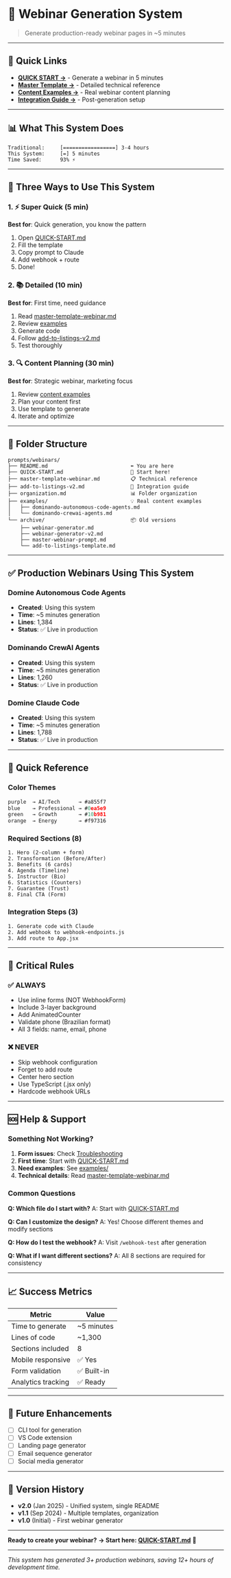 # 🎯 Webinar Generation System

> Generate production-ready webinar pages in ~5 minutes

---

## 🚀 Quick Links

- **[QUICK START →](./QUICK-START.md)** - Generate a webinar in 5 minutes
- **[Master Template →](./master-template-webinar.md)** - Detailed technical reference
- **[Content Examples →](./examples/)** - Real webinar content planning
- **[Integration Guide →](./add-to-listings-v2.md)** - Post-generation setup

---

## 📊 What This System Does

```
Traditional:     [=================] 3-4 hours
This System:     [=] 5 minutes
Time Saved:      93% ⚡
```

---

## 🎯 Three Ways to Use This System

### 1. ⚡ Super Quick (5 min)
**Best for**: Quick generation, you know the pattern

1. Open [QUICK-START.md](./QUICK-START.md)
2. Fill the template
3. Copy prompt to Claude
4. Add webhook + route
5. Done!

### 2. 📚 Detailed (10 min)
**Best for**: First time, need guidance

1. Read [master-template-webinar.md](./master-template-webinar.md)
2. Review [examples](./examples/)
3. Generate code
4. Follow [add-to-listings-v2.md](./add-to-listings-v2.md)
5. Test thoroughly

### 3. 🔍 Content Planning (30 min)
**Best for**: Strategic webinar, marketing focus

1. Review [content examples](./examples/)
2. Plan your content first
3. Use template to generate
4. Iterate and optimize

---

## 📁 Folder Structure

```
prompts/webinars/
├── README.md                           ⬅️ You are here
├── QUICK-START.md                      🚀 Start here!
├── master-template-webinar.md          📋 Technical reference
├── add-to-listings-v2.md               🔧 Integration guide
├── organization.md                     📊 Folder organization
├── examples/                           💡 Real content examples
│   ├── dominando-autonomous-code-agents.md
│   └── dominando-crewai-agents.md
└── archive/                            📦 Old versions
    ├── webinar-generator.md
    ├── webinar-generator-v2.md
    ├── master-webinar-prompt.md
    └── add-to-listings-template.md
```

---

## ✅ Production Webinars Using This System

### Domine Autonomous Code Agents
- **Created**: Using this system
- **Time**: ~5 minutes generation
- **Lines**: 1,384
- **Status**: ✅ Live in production

### Dominando CrewAI Agents
- **Created**: Using this system
- **Time**: ~5 minutes generation
- **Lines**: 1,260
- **Status**: ✅ Live in production

### Domine Claude Code
- **Created**: Using this system
- **Time**: ~5 minutes generation
- **Lines**: 1,788
- **Status**: ✅ Live in production

---

## 🎨 Quick Reference

### Color Themes
```javascript
purple  → AI/Tech      → #a855f7
blue    → Professional → #0ea5e9
green   → Growth       → #10b981
orange  → Energy       → #f97316
```

### Required Sections (8)
```
1. Hero (2-column + form)
2. Transformation (Before/After)
3. Benefits (6 cards)
4. Agenda (Timeline)
5. Instructor (Bio)
6. Statistics (Counters)
7. Guarantee (Trust)
8. Final CTA (Form)
```

### Integration Steps (3)
```
1. Generate code with Claude
2. Add webhook to webhook-endpoints.js
3. Add route to App.jsx
```

---

## 🚨 Critical Rules

### ✅ ALWAYS
- Use inline forms (NOT WebhookForm)
- Include 3-layer background
- Add AnimatedCounter
- Validate phone (Brazilian format)
- All 3 fields: name, email, phone

### ❌ NEVER
- Skip webhook configuration
- Forget to add route
- Center hero section
- Use TypeScript (.jsx only)
- Hardcode webhook URLs

---

## 🆘 Help & Support

### Something Not Working?

1. **Form issues**: Check [Troubleshooting](./add-to-listings-v2.md#troubleshooting)
2. **First time**: Start with [QUICK-START.md](./QUICK-START.md)
3. **Need examples**: See [examples/](./examples/)
4. **Technical details**: Read [master-template-webinar.md](./master-template-webinar.md)

### Common Questions

**Q: Which file do I start with?**
A: Start with [QUICK-START.md](./QUICK-START.md)

**Q: Can I customize the design?**
A: Yes! Choose different themes and modify sections

**Q: How do I test the webhook?**
A: Visit `/webhook-test` after generation

**Q: What if I want different sections?**
A: All 8 sections are required for consistency

---

## 📈 Success Metrics

| Metric | Value |
|--------|-------|
| Time to generate | ~5 minutes |
| Lines of code | ~1,300 |
| Sections included | 8 |
| Mobile responsive | ✅ Yes |
| Form validation | ✅ Built-in |
| Analytics tracking | ✅ Ready |

---

## 🔮 Future Enhancements

- [ ] CLI tool for generation
- [ ] VS Code extension
- [ ] Landing page generator
- [ ] Email sequence generator
- [ ] Social media generator

---

## 📝 Version History

- **v2.0** (Jan 2025) - Unified system, single README
- **v1.1** (Sep 2024) - Multiple templates, organization
- **v1.0** (Initial) - First webinar generator

---

**Ready to create your webinar?**
**→ Start here: [QUICK-START.md](./QUICK-START.md)** 🚀

---

*This system has generated 3+ production webinars, saving 12+ hours of development time.*
